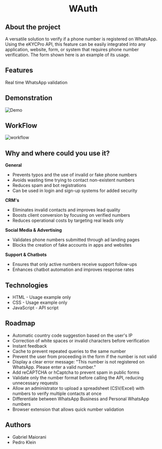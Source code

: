 <h1 align="center"> WAuth </h1>

## About the project
A versatile solution to verify if a phone number is registered on WhatsApp. Using the eKYCPro API, this feature can be easily integrated into any application, website, form, or system that requires phone number verification. The form shown here is an example of its usage.

## Features
Real time WhatsApp validation

## Demonstration
![Demo](https://github.com/user-attachments/assets/8fd22cdb-fc4e-42ef-922d-ee83d493291c)

## WorkFlow  
![workflow](https://github.com/user-attachments/assets/29faa949-be50-44f6-a230-a6afbb8a8b20)

## Why and where could you use it?
**General**
- Prevents typos and the use of invalid or fake phone numbers
- Avoids wasting time trying to contact non-existent numbers
- Reduces spam and bot registrations
- Can be used in login and sign-up systems for added security

**CRM's**
- Eliminates invalid contacts and improves lead quality
- Boosts client conversion by focusing on verified numbers
- Reduces operational costs by targeting real leads only

**Social Media & Advertising**
- Validates phone numbers submitted through ad landing pages
- Blocks the creation of fake accounts in apps and websites

**Support & Chatbots**
- Ensures that only active numbers receive support follow-ups
- Enhances chatbot automation and improves response rates

## Technologies
- HTML - Usage example only
- CSS - Usage example only
- JavaScript - API script

## Roadmap
- Automatic country code suggestion based on the user's IP
- Correction of white spaces or invalid characters before verification
- Instant feedback
- Cache to prevent repeated queries to the same number
- Prevent the user from proceeding in the form if the number is not valid
- Display a clear error message: "This number is not registered on WhatsApp. Please enter a valid number."
- Add reCAPTCHA or hCaptcha to prevent spam in public forms
- Validate only the number format before calling the API, reducing unnecessary requests
- Allow an administrator to upload a spreadsheet (CSV/Excel) with numbers to verify multiple contacts at once
- Differentiate between WhatsApp Business and Personal WhatsApp numbers
- Browser extension that allows quick number validation

## Authors
- Gabriel Maiorani
- Pedro Klein
